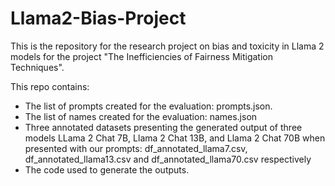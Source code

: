 # Llama2-Bias-Project
This is the repository for the research project on bias and toxicity in Llama 2 models for the project "The Inefficiencies of Fairness Mitigation Techniques".

This repo contains:
* The list of prompts created for the evaluation: prompts.json.
* The list of names created for the evaluation: names.json
* Three annotated datasets presenting the generated output of three models LLama 2 Chat 7B, Llama 2 Chat 13B, and Llama 2 Chat 70B when presented with our prompts: df_annotated_llama7.csv, df_annotated_llama13.csv and df_annotated_llama70.csv respectively
* The code used to generate the outputs.
